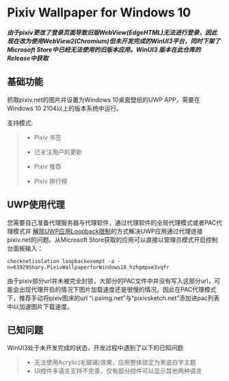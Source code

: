 # Pixiv Wallpaper for Windows 10

***由于pixiv更改了登录页面导致旧版WebView(EdgeHTML)无法进行登录，因此现在改为使用WebView2(Chromium)但未开发完成的WinUI3平台，同时下架了Microsoft Store中已经无法使用的旧版本应用。WinUI3 版本在此仓库的Release中获取***

## 基础功能

抓取pixiv.net的图片并设置为Windows 10桌面壁纸的UWP APP，需要在Windows 10 2104以上的版本系统中运行。

支持模式:  

>- Pixiv 书签
> 
>- 已关注用户的更新
> 
>- Pixiv 推荐
> 
>- Pixiv 排行榜

## UWP使用代理
您需要自己准备代理服务器与代理软件，通过代理软件的全局代理模式或者PAC代理模式并 [解除UWP应用Loopback限制](https://sspai.com/post/41137 "UWP loopback")的方式解决UWP应用通过代理连接pixiv.net的问题。从Microsoft Store获取的应用可以直接以管理员模式开启控制台面板输入：  

`checknetisolation loopbackexempt -a -n=63929Shary.PixivWallpaperforWindows10_hzhgmpxe3vqfr`

由于pixiv部分url并未被完全封锁，大部分的PAC文件中并没有写入这部分url，可能会出现代理开启的情况下图片加载速度还是很慢的情况。因此在PAC代理模式下，推荐手动将pixiv图床的url “i.pximg.net”与“pixivsketch.net”添加进pac列表中以加速图片下载速度。  

## 已知问题

WinUI3处于未开发完成的状态，开发过程中遇到了以下的已知问题

>- 无法使用Acrylic(毛玻璃)效果，应用整体锁定为黑底白字主题
>- UI控件多语言支持不完善，仅有部分控件可以显示其他两种语言
